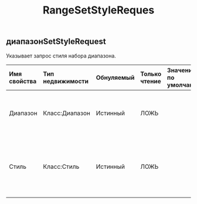 ﻿---
title: RangeSetStyleReques
second_title: Aspose.Cells Cloud Documen
type: docs
url: /ru/specification/model/rangesetstylerequest/
description: "Aspose.Cells Спецификация облачной модели: RangeSetStyleRequest. Легко обрабатывайте Excel и другие документы электронных таблиц с помощью таких функций, как открытие, создание, редактирование, разделение, слияние, сравнение и преобразование."
kwords: Excel, Office, электронная таблица, Cloud REST API, RangeSetStyleRequest
weight: 50
---
## **диапазонSetStyleRequest**

 Указывает запрос стиля набора диапазона.

| Имя свойства| Тип недвижимости| Обнуляемый| Только чтение| Значение по умолчанию| Описание|
|:- |:- |:- |:- |:- |:- |
| Диапазон| Класс:Диапазон| Истинный| ЛОЖЬ|| Инкапсулирует объект, представляющий диапазон ячеек в электронной таблице.|
| Стиль| Класс:Стиль| Истинный| ЛОЖЬ||Представляет стиль отображения документа Excel, например шрифт, цвет, выравнивание, границу и т. д.|

